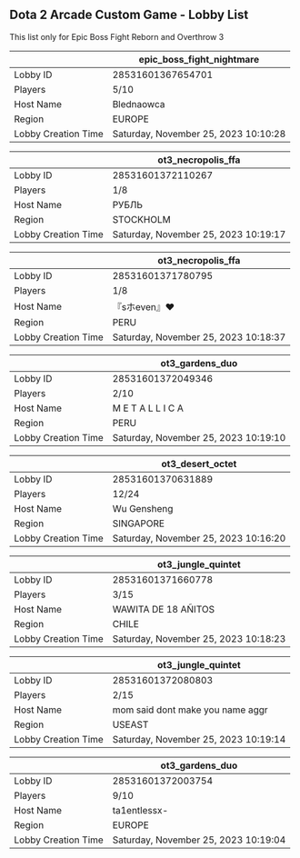 ## Dota 2 Arcade Custom Game - Lobby List

This list only for Epic Boss Fight Reborn and Overthrow 3

|  | epic_boss_fight_nightmare |
| ------ | ------ |
| Lobby ID | 28531601367654701 |
| Players | 5/10 |
| Host Name | Blednaowca |
| Region | EUROPE |
| Lobby Creation Time | Saturday, November 25, 2023 10:10:28 |


|  | ot3_necropolis_ffa |
| ------ | ------ |
| Lobby ID | 28531601372110267 |
| Players | 1/8 |
| Host Name | РУБЛЬ |
| Region | STOCKHOLM |
| Lobby Creation Time | Saturday, November 25, 2023 10:19:17 |


|  | ot3_necropolis_ffa |
| ------ | ------ |
| Lobby ID | 28531601371780795 |
| Players | 1/8 |
| Host Name | 『sホeven』♥ |
| Region | PERU |
| Lobby Creation Time | Saturday, November 25, 2023 10:18:37 |


|  | ot3_gardens_duo |
| ------ | ------ |
| Lobby ID | 28531601372049346 |
| Players | 2/10 |
| Host Name | M E T A L L I C A |
| Region | PERU |
| Lobby Creation Time | Saturday, November 25, 2023 10:19:10 |


|  | ot3_desert_octet |
| ------ | ------ |
| Lobby ID | 28531601370631889 |
| Players | 12/24 |
| Host Name | Wu Gensheng |
| Region | SINGAPORE |
| Lobby Creation Time | Saturday, November 25, 2023 10:16:20 |


|  | ot3_jungle_quintet |
| ------ | ------ |
| Lobby ID | 28531601371660778 |
| Players | 3/15 |
| Host Name | WAWITA DE 18 AÑITOS |
| Region | CHILE |
| Lobby Creation Time | Saturday, November 25, 2023 10:18:23 |


|  | ot3_jungle_quintet |
| ------ | ------ |
| Lobby ID | 28531601372080803 |
| Players | 2/15 |
| Host Name | mom said dont make you name aggr |
| Region | USEAST |
| Lobby Creation Time | Saturday, November 25, 2023 10:19:14 |


|  | ot3_gardens_duo |
| ------ | ------ |
| Lobby ID | 28531601372003754 |
| Players | 9/10 |
| Host Name | ta1entlessx- |
| Region | EUROPE |
| Lobby Creation Time | Saturday, November 25, 2023 10:19:04 |


